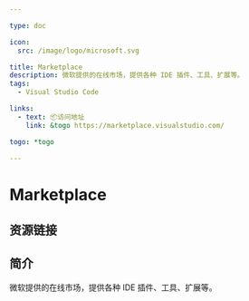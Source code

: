 ```yaml
---

type: doc

icon:
  src: /image/logo/microsoft.svg

title: Marketplace
description: 微软提供的在线市场，提供各种 IDE 插件、工具、扩展等。
tags:
  - Visual Studio Code

links:
  - text: 📦访问地址
    link: &togo https://marketplace.visualstudio.com/

togo: *togo

---
```


<ShowLogo />

# Marketplace

<ShowTags />

<ShowBreadcrumb />

## 资源链接

<ShowLinks />

## 简介

微软提供的在线市场，提供各种 IDE 插件、工具、扩展等。
